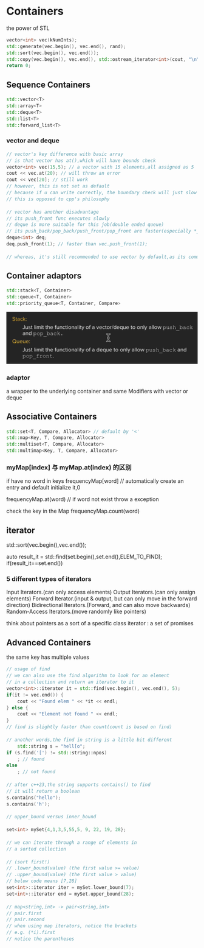 # Containers

the power of STL

```cpp
vector<int> vec(kNumInts);
std::generate(vec.begin(), vec.end(), rand);
std::sort(vec.begin(), vec.end());
std::copy(vec.begin(), vec.end(), std::ostream_iterator<int>(cout, "\n"));
return 0;
```

## Sequence Containers

```cpp
std::vector<T>
std::array<T>
std::deque<T>
std::list<T>
std::forward_list<T>
```

### vector and deque

```cpp
// vector's key difference with basic array
// is that vector has at(),which will have bounds check
vector<int> vec(15,5); // a vector with 15 elements,all assigned as 5
cout << vec.at(20); // will throw an error
cout << vec[20]; // still work
// however, this is not set as default
// because if u can write correctly, the boundary check will just slow down the speed
// this is opposed to cpp's philosophy 

// vector has another disadvantage
// its push_front func executes slowly
// deque is more suitable for this job(double ended queue)
// its push_back/pop_back/push_front/pop_front are faster(especially *_front are faster than vector)
deque<int> deq;
deq.push_front(1); // faster than vec.push_front(1);

// whereas, it's still recommended to use vector by default,as its common operations like element access are faster than deque.
```

## Container adaptors

```cpp
std::stack<T, Container>
std::queue<T, Container>
std::priority_queue<T, Container, Compare>
```

![ ](./picture/ContainerAdaptors.png )

### adaptor

a wrapper to the underlying container
and same Modifiers with vector or deque

## Associative Containers

```cpp
std::set<T, Compare, Allocator> // default by '<'
std::map<Key, T, Compare, Allocator>
std::multiset<T, Compare, Allocator>
std::multimap<Key, T, Compare, Allocator>
```

### myMap[index] 与 myMap.at(index) 的区别

if have no word in keys
frequencyMap[word] // automatically create an entry and default initialize it,0

frequencyMap.at(word) // if word not exist throw a exception

check the key in the Map
frequencyMap.count(word)

## iterator

std::sort(vec.begin(),vec.end());

auto result_it = std::find(set.begin(),set.end(),ELEM_TO_FIND);
if(result_it==set.end())

### 5 different types of iterators

Input Iterators.(can only access elements)
Output Iterators.(can only assign elements)
Forward Iterator.(input & output, but can only move in the forward direction)
Bidirectional Iterators.(Forward, and can also move backwards)
Random-Access Iterators.(move randomly like pointers)

think about pointers as a sort of a specific class
iterator : a set of promises

## Advanced Containers

the same key has multiple values

```cpp
// usage of find
// we can also use the find algorithm to look for an element
// in a collection and return an iterator to it
vector<int>::iterator it = std::find(vec.begin(), vec.end(), 5);
if(it != vec.end()) {
    cout << "Found elem " << *it << endl;
} else {
    cout << "Element not found " << endl;
}
// find is slightly faster than count(count is based on find)

// another words,the find in string is a little bit different
    std::string s = "hell[o";
if (s.find('[') != std::string::npos)
    ; // found
else
    ; // not found
    
// after c++23,the string supports contains() to find
// it will return a boolean
s.contains("hello");
s.contains('h');
    
// upper_bound versus inner_bound
    
set<int> mySet{4,1,3,5,55,5, 9, 22, 19, 28};

// we can iterate through a range of elements in
// a sorted collection
    
// (sort first!)
// .lower_bound(value) (the first value >= value)
// .upper_bound(value) (the first value > value)
// below code means [7,28]
set<int>::iterator iter = mySet.lower_bound(7);
set<int>::iterator end = mySet.upper_bound(28);
    
// map<string,int> -> pair<string,int>
// pair.first
// pair.second 
// when using map iterators, notice the brackets
// e.g. (*i).first
// notice the parentheses
```
